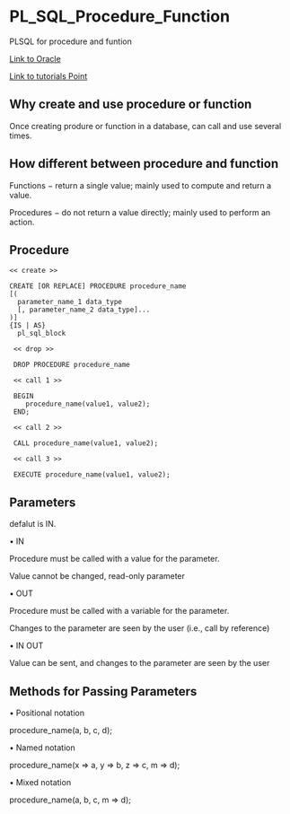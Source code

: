 # PL_SQL_Procedure_Function

PLSQL for procedure and funtion

<a href='https://www.oracle.com/database/technologies/appdev/plsql.html' target='_blank'>Link to Oracle</a>

<a href='https://www.tutorialspoint.com/plsql' target='_blank'>Link to tutorials Point</a>   

Why create and use procedure or function
-----

Once creating produre or function in a database, can call and use several times. 


How different between procedure and function
----

Functions −  return a single value; mainly used to compute and return a value.

Procedures −  do not return a value directly; mainly used to perform an action.


Procedure
---

    << create >>
    
    CREATE [OR REPLACE] PROCEDURE procedure_name
    [(
      parameter_name_1 data_type
      [, parameter_name_2 data_type]...
    )]
    {IS | AS}
      pl_sql_block
     
     << drop >>
     
     DROP PROCEDURE procedure_name
     
     << call 1 >>
     
     BEGIN
        procedure_name(value1, value2);
     END;

     << call 2 >>
     
     CALL procedure_name(value1, value2);
     
     << call 3 >>
     
     EXECUTE procedure_name(value1, value2);
    
Parameters
------

defalut is IN.

• IN

Procedure must be called with a value for the parameter. 

Value cannot be changed, read-only parameter

• OUT

Procedure must be called with a variable for the parameter. 

Changes to the parameter are seen by the user (i.e., call by reference)

• IN OUT

Value can be sent, and changes to the parameter are seen by the user


Methods for Passing Parameters
-----

• Positional notation

procedure_name(a, b, c, d);

• Named notation

procedure_name(x => a, y => b, z => c, m => d);

• Mixed notation

procedure_name(a, b, c, m => d);
